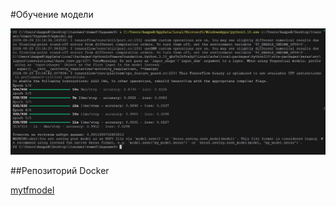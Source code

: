 #Обучение модели

![Обучение модели](img/result.JPG)

##Репозиторий Docker

[mytfmodel](https://hub.docker.com/repository/docker/andrewgorokhov/mytfmodel)
